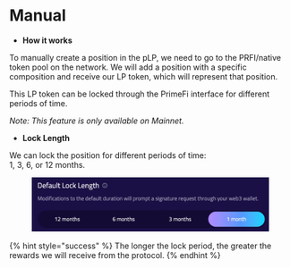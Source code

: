 # Manual

* **How it works**

To manually create a position in the pLP, we need to go to the PRFI/native token pool on the network. We will add a position with a specific composition and receive our LP token, which will represent that position.

This LP token can be locked through the PrimeFi interface for different periods of time.

_Note: This feature is only available on Mainnet._

* **Lock Length**

We can lock the position for different periods of time:\
1, 3, 6, or 12 months.

<figure><img src="../../.gitbook/assets/image (5).png" alt="" width="563"><figcaption></figcaption></figure>

{% hint style="success" %}
The longer the lock period, the greater the rewards we will receive from the protocol.
{% endhint %}
